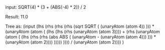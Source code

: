 input:
SQRT(4) * (3 + (ABS(-4) * 2)) / 2

Result: 11.0

Tree as: 
(input (lhs (rhs (rhs (rhs (sqrt SQRT ( (unaryAtom (atom 4)) ))) * (unaryAtom (atom ( (lhs (lhs (rhs (unaryAtom (atom 3)))) + (rhs (unaryAtom (atom ( (lhs (rhs (rhs (abs ABS ( (unaryAtom - (unaryAtom (atom 4))) ))) * (unaryAtom (atom 2)))) ))))) )))) / (unaryAtom (atom 2)))) <EOF>)

